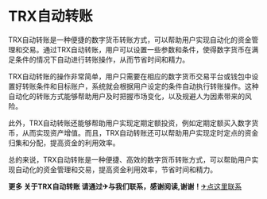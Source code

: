 # TRX自动转账

TRX自动转账是一种便捷的数字货币转账方式，可以帮助用户实现自动化的资金管理和交易。通过TRX自动转账，用户可以设置一些参数和条件，使得数字货币在满足条件的情况下自动进行转账操作，从而节省时间和精力。

TRX自动转账的操作非常简单，用户只需要在相应的数字货币交易平台或钱包中设置好转账条件和目标账户，系统就会根据用户设定的条件自动执行转账操作。这种自动化的转账方式能够帮助用户及时把握市场变化，以及规避人为因素带来的风险。

此外，TRX自动转账还能够帮助用户实现定期定额投资，例如定期定额买入数字货币，从而实现资产增值。而且，TRX自动转账还可以帮助用户实现定时定点的资金归集和分配，提高资金的利用效率。

总的来说，TRX自动转账是一种便捷、高效的数字货币转账方式，可以帮助用户实现自动化的资金管理和交易，提高资金利用效率，节省时间和精力。

**更多 关于TRX自动转账 请通过✈与我们联系，感谢阅读,谢谢！**[✈点这里联系](https://d.k02.cc)